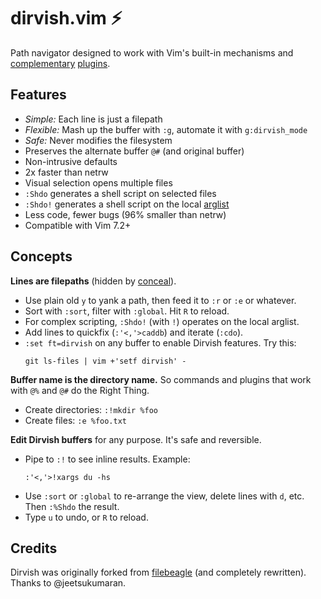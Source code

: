 dirvish.vim :zap:
=================

Path navigator designed to work with Vim's built-in mechanisms and
[complementary](https://github.com/tpope/vim-eunuch)
[plugins](https://github.com/tpope/vim-unimpaired).

Features
--------

- _Simple:_ Each line is just a filepath
- _Flexible:_ Mash up the buffer with `:g`, automate it with `g:dirvish_mode`
- _Safe:_ Never modifies the filesystem
- Preserves the alternate buffer `@#` (and original buffer)
- Non-intrusive defaults
- 2x faster than netrw
- Visual selection opens multiple files
- `:Shdo` generates a shell script on selected files
- `:Shdo!` generates a shell script on the local [arglist](https://neovim.io/doc/user/editing.html#arglist)
- Less code, fewer bugs (96% smaller than netrw)
- Compatible with Vim 7.2+

Concepts
--------

**Lines are filepaths** (hidden by [conceal](https://neovim.io/doc/user/syntax.html#conceal)).

- Use plain old `y` to yank a path, then feed it to `:r` or `:e` or whatever.
- Sort with `:sort`, filter with `:global`. Hit `R` to reload.
- For complex scripting, `:Shdo!` (with `!`) operates on the local arglist.
- Add lines to quickfix (`:'<,'>caddb`) and iterate (`:cdo`).
- `:set ft=dirvish` on any buffer to enable Dirvish features. Try this:
  ```
  git ls-files | vim +'setf dirvish' -
  ```

**Buffer name is the directory name.**  So commands and plugins that work with
`@%` and `@#` do the Right Thing.

- Create directories: `:!mkdir %foo`
- Create files: `:e %foo.txt`

**Edit Dirvish buffers** for any purpose. It's safe and reversible.

- Pipe to `:!` to see inline results. Example:
  ```
  :'<,'>!xargs du -hs
  ```
- Use `:sort` or `:global` to re-arrange the view, delete lines with `d`, etc.
  Then `:%Shdo` the result.
- Type `u` to undo, or `R` to reload.

Credits
-------

Dirvish was originally forked from
[filebeagle](https://github.com/jeetsukumaran/vim-filebeagle) (and completely
rewritten). Thanks to @jeetsukumaran.
